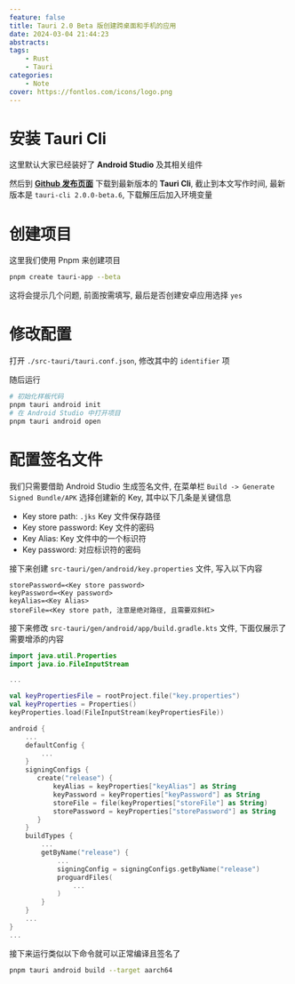 ```yaml
---
feature: false
title: Tauri 2.0 Beta 版创建跨桌面和手机的应用
date: 2024-03-04 21:44:23
abstracts:
tags:
    - Rust
    - Tauri
categories:
    - Note
cover: https://fontlos.com/icons/logo.png
---
```


# 安装 Tauri Cli

这里默认大家已经装好了 **Android Studio** 及其相关组件

然后到 [**Github 发布页面**](https://github.com/tauri-apps/tauri/releases) 下载到最新版本的 **Tauri Cli**, 截止到本文写作时间, 最新版本是 `tauri-cli 2.0.0-beta.6`, 下载解压后加入环境变量

# 创建项目

这里我们使用 Pnpm 来创建项目

```sh
pnpm create tauri-app --beta
```

这将会提示几个问题, 前面按需填写, 最后是否创建安卓应用选择 `yes`

# 修改配置

打开 `./src-tauri/tauri.conf.json`, 修改其中的 `identifier` 项

随后运行

```sh
# 初始化样板代码
pnpm tauri android init
# 在 Android Studio 中打开项目
pnpm tauri android open
```

# 配置签名文件

我们只需要借助 Android Studio 生成签名文件, 在菜单栏 `Build -> Generate Signed Bundle/APK` 选择创建新的 Key, 其中以下几条是关键信息

- Key store path: `.jks` Key 文件保存路径
- Key store password: Key 文件的密码
- Key Alias: Key 文件中的一个标识符
- Key password: 对应标识符的密码

接下来创建 `src-tauri/gen/android/key.properties` 文件, 写入以下内容

```
storePassword=<Key store password>
keyPassword=<Key password>
keyAlias=<Key Alias>
storeFile=<Key store path, 注意是绝对路径, 且需要双斜杠>
```

接下来修改 `src-tauri/gen/android/app/build.gradle.kts` 文件, 下面仅展示了需要增添的内容

```kts
import java.util.Properties
import java.io.FileInputStream

...

val keyPropertiesFile = rootProject.file("key.properties")
val keyProperties = Properties()
keyProperties.load(FileInputStream(keyPropertiesFile))

android {
    ...
    defaultConfig {
        ...
    }
    signingConfigs {
       create("release") {
           keyAlias = keyProperties["keyAlias"] as String
           keyPassword = keyProperties["keyPassword"] as String
           storeFile = file(keyProperties["storeFile"] as String)
           storePassword = keyProperties["storePassword"] as String
       }
    }
    buildTypes {
        ...
        getByName("release") {
            ...
            signingConfig = signingConfigs.getByName("release")
            proguardFiles(
                ...
            )
        }
    }
    ...
}
...
```

接下来运行类似以下命令就可以正常编译且签名了

```sh
pnpm tauri android build --target aarch64
```